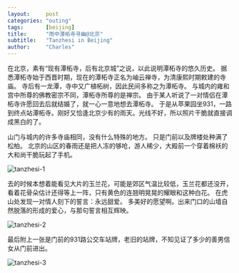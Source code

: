 ```yaml
---
layout:     post
categories: "outing"
tags:       [beijing]
title:      "雨中潭柘寺寻幽@北京"
subtitle:   "Tanzhesi in Beijing"
author:     "Charles"
---
```


在北京，素有“现有潭柘寺，后有北京城”之说，以此说明潭柘寺的悠久历史。
据悉潭柘寺始于西晋时期，现在的潭柘寺正名为岫云禅寺，为清康熙时期敕建的寺庙。
寺后有一龙潭，寺中又广植柘树，因此民间多称之为潭柘寺。
与城内的雍和宫中所尊的佛教密宗不同，潭柘寺所尊的是禅宗。
由于某人听说了一对情侣在潭柘寺许愿回去后就结婚了，就一心一意地想去潭柘寺。
于是从苹果园坐931，一路到终点站潭柘寺。刚好又恰逢北京少有的雨天。光线不好，所以照片干脆就直接调成黑白的了。

山门与城内的许多寺庙相同，没有什么特殊的地方。
只是门前以及牌楼处种满了松柏。
北京的山区的春雨还是把人冻的够呛，游人稀少，大殿前一个穿着棉袄的大和尚干脆玩起了手机。

![tanzhesi-1]({{site.imageurl}}/tanzhesi-1.jpg)

去的时候本想着能看见大片的玉兰花，可能是郊区气温比较低，玉兰花都还没开，看着花骨朵估计还得等上一阵，只有黄色的连翘明晃晃的耀眼和这种白花。
在虎山处发现一对情人刻下的誓言：永远甜爱。
多美好的愿望啊。出来门口的山墙自然脱落的形成的爱心，与那句誓言相互辉映。

![tanzhesi-2]({{site.imageurl}}/tanzhesi-2.jpg)

最后附上一张是门前的931路公交车站牌，老旧的站牌，不知见证了多少的善男信女从门前进出。

![tanzhesi-3]({{site.imageurl}}/tanzhesi-3.jpg)